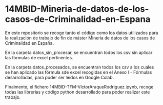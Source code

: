 # 14MBID-Mineria-de-datos-de-los-casos-de-Criminalidad-en-Espana

En este repositorio se recoge tanto el código como los datos utilizados para la realización de trabajo de fin de máster Minería de datos de los casos de Criminalidad en España.

En la carpeta datos_sin_procesar, se encuentran todos los csv sin aplicar las fórmulas de excel pertinentes.

En la carpeta datos_procesados, se encuentran todos los csv a los cuáles se han aplicado las fórmula sde excel recogidas en el Anexo I - Fórmulas desarrolladas, para poder ser leídos en Google Colab.

Finalmente, el fichero 14MBID-TFM-VíctorAraqueRodriguez.ipynb, recoge todas las librerias y código python desarrollado para poder realizar este trabajo.
